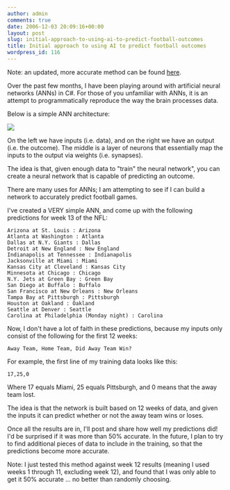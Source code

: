 ```yaml
---
author: admin
comments: true
date: 2006-12-03 20:09:16+00:00
layout: post
slug: initial-approach-to-using-ai-to-predict-football-outcomes
title: Initial approach to using AI to predict football outcomes
wordpress_id: 116
---
```


Note: an updated, more accurate method can be found [here](http://www.wadewegner.com/PermaLink,guid,76ca62d6-a214-450c-81fe-350bd73e4cbf.aspx).  
  
Over the past few months, I have been playing around with artificial neural networks (ANNs) in C#. For those of you unfamiliar with ANNs, it is an attempt to programmatically reproduce the way the brain processes data.

Below is a simple ANN architecture:

![](https://wadewegner.blob.core.windows.net/wordpress/content/binary/NeuralNetwork.png)

On the left we have inputs (i.e. data), and on the right we have an output (i.e. the outcome). The middle is a layer of neurons that essentially map the inputs to the output via weights (i.e. synapses).

The idea is that, given enough data to "train" the neural network", you can create a neural network that is capable of predicting an outcome.

There are many uses for ANNs; I am attempting to see if I can build a network to accurately predict football games.

I've created a VERY simple ANN, and come up with the following predictions for week 13 of the NFL:
 
	Arizona at St. Louis : Arizona  
	Atlanta at Washington : Atlanta  
	Dallas at N.Y. Giants : Dallas  
	Detroit at New England : New England  
	Indianapolis at Tennessee : Indianapolis  
	Jacksonville at Miami : Miami  
	Kansas City at Cleveland : Kansas City  
	Minnesota at Chicago : Chicago  
	N.Y. Jets at Green Bay : Green Bay  
	San Diego at Buffalo : Buffalo  
	San Francisco at New Orleans : New Orleans  
	Tampa Bay at Pittsburgh : Pittsburgh  
	Houston at Oakland : Oakland  
	Seattle at Denver : Seattle  
	Carolina at Philadelphia (Monday night) : Carolina

Now, I don't have a lot of faith in these predictions, because my inputs only consist of the following for the first 12 weeks:

	Away Team, Home Team, Did Away Team Win?

For example, the first line of my training data looks like this:

	17,25,0

Where 17 equals Miami, 25 equals Pittsburgh, and 0 means that the away team lost.

The idea is that the network is built based on 12 weeks of data, and given the inputs it can predict whether or not the away team wins or loses.

Once all the results are in, I'll post and share how well my predictions did! I'd be surprised if it was more than 50% accurate. In the future, I plan to try to find additional pieces of data to include in the training, so that the predictions become more accurate.

Note: I just tested this method against week 12 results (meaning I used weeks 1 through 11, excluding week 12), and found that I was only able to get it 50% accurate ... no better than randomly choosing.